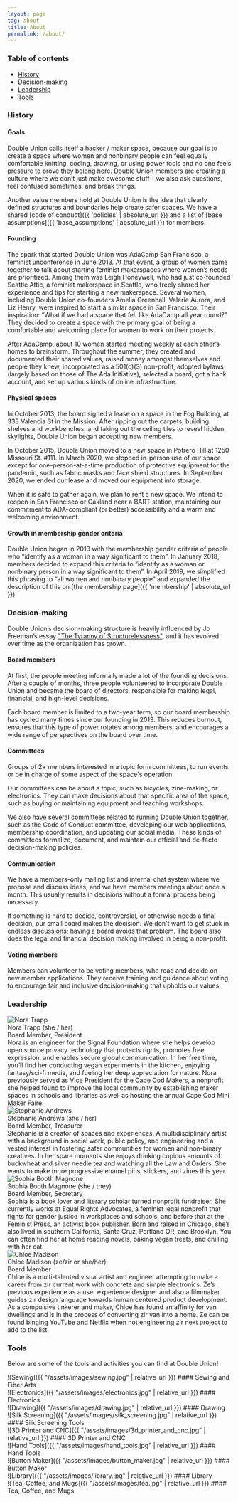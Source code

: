 ```yaml
---
layout: page
tag: about
title: About
permalink: /about/
---
```


### Table of contents

* [History](#history)
* [Decision-making](#decision-making)
* [Leadership](#leadership)
* [Tools](#tools)

### History

#### Goals

Double Union calls itself a hacker / maker space, because our goal is to create a space where women and nonbinary people can feel equally comfortable knitting, coding, drawing, or using power tools and no one feels pressure to prove they belong here. Double Union members are creating a culture where we don’t just make awesome stuff - we also ask questions, feel confused sometimes, and break things.

Another value members hold at Double Union is the idea that clearly defined structures and boundaries help create safer spaces. We have a shared  [code of conduct]({{ 'policies' | absolute_url }}) and a list of [base assumptions]({{ 'base_assumptions' | absolute_url }}) for members.

#### Founding

The spark that started Double Union was AdaCamp San Francisco, a feminist unconference in June 2013. At that event, a group of women came together to talk about starting feminist makerspaces where women’s needs are prioritized. Among them was Leigh Honeywell, who had just co-founded Seattle Attic, a feminist makerspace in Seattle, who freely shared her experience and tips for starting a new makerspace. Several women, including Double Union co-founders Amelia Greenhall, Valerie Aurora, and Liz Henry, were inspired to start a similar space in San Francisco. Their inspiration: “What if we had a space that felt like AdaCamp all year round?” They decided to create a space with the primary goal of being a comfortable and welcoming place for women to work on their projects.

After AdaCamp, about 10 women started meeting weekly at each other’s homes to brainstorm. Throughout the summer, they created and documented their shared values, raised money amongst themselves and people they knew, incorporated as a 501(c)(3) non-profit, adopted bylaws (largely based on those of The Ada Initiative), selected a board, got a bank account, and set up various kinds of online infrastructure.

#### Physical spaces

In October 2013, the board signed a lease on a space in the Fog Building, at 333 Valencia St in the Mission. After ripping out the carpets, building shelves and workbenches, and taking out the ceiling tiles to reveal hidden skylights, Double Union began accepting new members.

In October 2015, Double Union moved to a new space in Potrero Hill at 1250 Missouri St. #111. In March 2020, we stopped in-person use of our space except for one-person-at-a-time production of protective equipment for the pandemic, such as fabric masks and face shield structures. In September 2020, we ended our lease and moved our equipment into storage.

When it is safe to gather again, we plan to rent a new space. We intend to reopen in San Francisco or Oakland near a BART station, maintaining our commitment to ADA-compliant (or better) accessibility and a warm and welcoming environment.

#### Growth in membership gender criteria

Double Union began in 2013 with the membership gender criteria of people who “identify as a woman in a way significant to them”. In January 2018, members decided to expand this criteria to “identify as a woman or nonbinary person in a way significant to them”. In April 2019, we simplified this phrasing to “all women and nonbinary people” and expanded the description of this on [the membership page]({{ 'membership' | absolute_url }}).

### Decision-making

Double Union’s decision-making structure is heavily influenced by Jo Freeman’s essay ["The Tyranny of Structurelessness"](https://www.jofreeman.com/joreen/tyranny.htm), and it has evolved over time as the organization has grown.

#### Board members

At first, the people meeting informally made a lot of the founding decisions. After a couple of months, three people volunteered to incorporate Double Union and became the board of directors, responsible for making legal, financial, and high-level decisions.

Each board member is limited to a two-year term, so our board membership has cycled many times since our founding in 2013. This reduces burnout, ensures that this type of power rotates among members, and encourages a wide range of perspectives on the board over time.

#### Committees

Groups of 2+ members interested in a topic form committees, to run events or be in charge of some aspect of the space's operation.

Our committees can be about a topic, such as bicycles, zine-making, or electronics. They can make decisions about that specific area of the space, such as buying or maintaining equipment and teaching workshops.

We also have several committees related to running Double Union together, such as the Code of Conduct committee, developing our web applications, membership coordination, and updating our social media. These kinds of committees formalize, document, and maintain our official and de-facto decision-making policies.

#### Communication

We have a members-only mailing list and internal chat system where we propose and discuss ideas, and we have members meetings about once a month. This usually results in decisions without a formal process being necessary. 

If something is hard to decide, controversial, or otherwise needs a final decision, our small board makes the decision. We don't want to get stuck in endless discussions; having a board avoids that problem. The board also does the legal and financial decision making involved in being a non-profit.

#### Voting members

Members can volunteer to be voting members, who read and decide on new member applications. They receive training and guidance about voting, to encourage fair and inclusive decision-making that upholds our values.

### Leadership

<div class='leader'>
  <img
    src='{{ "/assets/images/board/nora-trapp.jpg" | relative_url }}'
    alt='Nora Trapp'
  />
  <div class='details'>
    <div class='name'>Nora Trapp <span class='pronouns'>(she / her)</span></div>
    <div class='title'>Board Member, President</div>
    <div class='bio'>
      Nora is an engineer for the Signal Foundation where she helps develop open source privacy technology that protects rights, promotes free expression, and enables secure global communication. In her free time, you’ll find her conducting vegan experiments in the kitchen, enjoying fantasy/sci-fi media, and fueling her deep appreciation for nature. Nora previously served as Vice President for the Cape Cod Makers, a nonprofit she helped found to improve the local community by establishing maker spaces in schools and libraries as well as hosting the annual Cape Cod Mini Maker Faire.
    </div>
  </div>
</div>

<div class='leader'>
  <img
    src='{{ "/assets/images/board/stephanie-andrews.jpg" | relative_url }}'
    alt='Stephanie Andrews'
  />
  <div class='details'>
    <div class='name'>Stephanie Andrews <span class='pronouns'>(she / her)</span></div>
    <div class='title'>Board Member, Treasurer</div>
    <div class='bio'>
      Stephanie is a creator of spaces and experiences. A multidisciplinary artist with a background in social work, public policy, and engineering and a vested interest in fostering safer communities for women and non-binary creatives. In her spare moments she enjoys drinking copious amounts of buckwheat and silver needle tea and watching all the Law and Orders. She wants to make more progressive enamel pins, stickers, and zines this year.
    </div>
  </div>
</div>

<div class='leader'>
  <img
    src='{{ "/assets/images/board/sophia-booth-magnone.jpg" | relative_url }}'
    alt='Sophia Booth Magnone'
  />
  <div class='details'>
    <div class='name'>Sophia Booth Magnone <span class='pronouns'>(she / they)</span></div>
    <div class='title'>Board Member, Secretary</div>
    <div class='bio'>
      Sophia is a book lover and literary scholar turned nonprofit fundraiser. She currently works at Equal Rights Advocates, a feminist legal nonprofit that fights for gender justice in workplaces and schools, and before that at the Feminist Press, an activist book publisher. Born and raised in Chicago, she’s also lived in southern California, Santa Cruz, Portland OR, and Brooklyn. You can often find her at home reading novels, baking vegan treats, and chilling with her cat.
    </div>
  </div>
</div>

<div class='leader'>
  <img
    src='{{ "/assets/images/board/chloe-madison.jpg" | relative_url }}'
    alt='Chloe Madison'
  />
  <div class='details'>
    <div class='name'>Chloe Madison <span class='pronouns'>(ze/zir or she/her)</span></div>
    <div class='title'>Board Member</div>
    <div class='bio'>
      Chloe is a multi-talented visual artist and engineer attempting to make a career from zir current work with concrete and simple electronics. Ze’s previous experience as a user experience designer and also a filmmaker guides zir design language towards human centered product development. As a compulsive tinkerer and maker, Chloe has found an affinity for van dwellings and is in the process of converting zir van into a home. Ze can be found binging YouTube and Netflix when not engineering zir next project to add to the list.
    </div>
  </div>
</div>

### Tools

Below are some of the tools and activities you can find at Double Union!

<div class='tools' markdown='1'>
  <div class='tool' markdown='1'>
![Sewing]({{ "/assets/images/sewing.jpg" | relative_url }})
#### Sewing and Fiber Arts
  </div>

  <div class='tool' markdown='1'>
![Electronics]({{ "/assets/images/electronics.jpg" | relative_url }})
#### Electronics
  </div>

  <div class='tool' markdown='1'>
![Drawing]({{ "/assets/images/drawing.jpg" | relative_url }})
#### Drawing
  </div>

  <div class='tool' markdown='1'>
![Silk Screening]({{ "/assets/images/silk_screening.jpg" | relative_url }})
#### Silk Screening Tools
  </div>

  <div class='tool' markdown='1'>
![3D Printer and CNC]({{ "/assets/images/3d_printer_and_cnc.jpg" | relative_url }})
#### 3D Printer and CNC
  </div>

  <div class='tool' markdown='1'>
![Hand Tools]({{ "/assets/images/hand_tools.jpg" | relative_url }})
#### Hand Tools
  </div>

  <div class='tool' markdown='1'>
![Button Maker]({{ "/assets/images/button_maker.jpg" | relative_url }})
#### Button Maker
  </div>

  <div class='tool' markdown='1'>
![Library]({{ "/assets/images/library.jpg" | relative_url }})
#### Library
  </div>

  <div class='tool' markdown='1'>
![Tea, Coffee, and Mugs]({{ "/assets/images/tea.jpg" | relative_url }})
#### Tea, Coffee, and Mugs
  </div>

</div>

